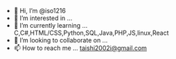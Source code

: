 - 👋 Hi, I’m @iso1216
- 👀 I’m interested in ...  
- 🌱 I’m currently learning ... C,C#,HTML/CSS,Python,SQL,Java,PHP,JS,linux,React
- 💞️ I’m looking to collaborate on ...
- 📫 How to reach me ...  taishi2002i@gmail.com

<!---
isoedmm/isoedmm is a ✨ special ✨ repository because its `README.md` (this file) appears on your GitHub profile.
You can click the Preview link to take a look at your changes.
--->
